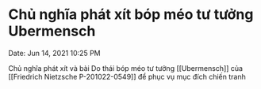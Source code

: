 # Chủ nghĩa phát xít bóp méo tư tưởng Ubermensch

Date: Jun 14, 2021 10:25 PM

Chủ nghĩa phát xít và bài Do thái bóp méo tư tưởng [[Ubermensch]] của [[Friedrich Nietzsche P-201022-0549]] để phục vụ mục đích chiến tranh